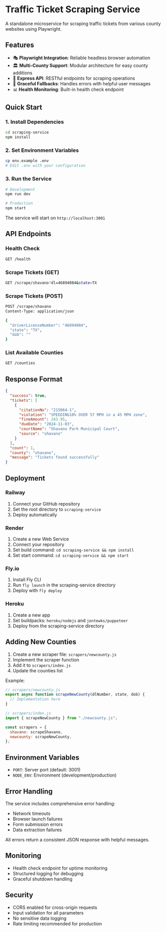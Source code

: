 # Traffic Ticket Scraping Service

A standalone microservice for scraping traffic tickets from various county websites using Playwright.

## Features

- 🎭 **Playwright Integration**: Reliable headless browser automation
- 🏛️ **Multi-County Support**: Modular architecture for easy county additions
- 🚀 **Express API**: RESTful endpoints for scraping operations
- 🔄 **Graceful Fallbacks**: Handles errors with helpful user messages
- 📊 **Health Monitoring**: Built-in health check endpoint

## Quick Start

### 1. Install Dependencies

```bash
cd scraping-service
npm install
```

### 2. Set Environment Variables

```bash
cp env.example .env
# Edit .env with your configuration
```

### 3. Run the Service

```bash
# Development
npm run dev

# Production
npm start
```

The service will start on `http://localhost:3001`

## API Endpoints

### Health Check

```bash
GET /health
```

### Scrape Tickets (GET)

```bash
GET /scrape/shavano?dl=46894084&state=TX
```

### Scrape Tickets (POST)

```bash
POST /scrape/shavano
Content-Type: application/json

{
  "driverLicenseNumber": "46894084",
  "state": "TX",
  "dob": ""
}
```

### List Available Counties

```bash
GET /counties
```

## Response Format

```json
{
  "success": true,
  "tickets": [
    {
      "citationNo": "215064-1",
      "violation": "SPEEDING10% OVER 57 MPH in a 45 MPH zone",
      "fineAmount": 243.95,
      "dueDate": "2024-11-03",
      "courtName": "Shavano Park Municipal Court",
      "source": "shavano"
    }
  ],
  "count": 1,
  "county": "shavano",
  "message": "Tickets found successfully"
}
```

## Deployment

### Railway

1. Connect your GitHub repository
2. Set the root directory to `scraping-service`
3. Deploy automatically

### Render

1. Create a new Web Service
2. Connect your repository
3. Set build command: `cd scraping-service && npm install`
4. Set start command: `cd scraping-service && npm start`

### Fly.io

1. Install Fly CLI
2. Run `fly launch` in the scraping-service directory
3. Deploy with `fly deploy`

### Heroku

1. Create a new app
2. Set buildpacks: `heroku/nodejs` and `jontewks/puppeteer`
3. Deploy from the scraping-service directory

## Adding New Counties

1. Create a new scraper file: `scrapers/newcounty.js`
2. Implement the scraper function
3. Add it to `scrapers/index.js`
4. Update the counties list

Example:

```javascript
// scrapers/newcounty.js
export async function scrapeNewCounty(dlNumber, state, dob) {
  // Implementation here
}

// scrapers/index.js
import { scrapeNewCounty } from "./newcounty.js";

const scrapers = {
  shavano: scrapeShavano,
  newcounty: scrapeNewCounty,
};
```

## Environment Variables

- `PORT`: Server port (default: 3001)
- `NODE_ENV`: Environment (development/production)

## Error Handling

The service includes comprehensive error handling:

- Network timeouts
- Browser launch failures
- Form submission errors
- Data extraction failures

All errors return a consistent JSON response with helpful messages.

## Monitoring

- Health check endpoint for uptime monitoring
- Structured logging for debugging
- Graceful shutdown handling

## Security

- CORS enabled for cross-origin requests
- Input validation for all parameters
- No sensitive data logging
- Rate limiting recommended for production
